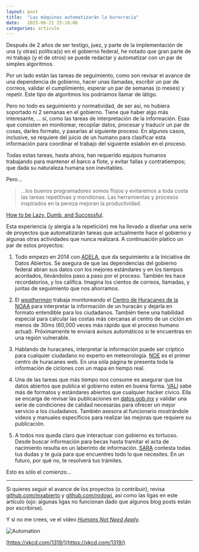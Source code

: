 ```yaml
---
layout: post
title:  "Las máquinas automatizarán la burocracia"
date:   2015-06-21 15:18:06
categories: articulo
---
```

Después de 2 años de ser testigo, juez, y parte de la implementación de una (y otras) política(s) en el gobierno federal, he notado que gran parte de mi trabajo (y el de otros) se puede redactar y automatizar con un par de simples algoritmos.

Por un lado están las tareas de seguimiento, como son revisar el avance de una dependencia de gobierno, hacer unas llamadas, escribir un par de correos, validar el cumplimiento, esperar un par de semanas (o meses) y repetir. Este tipo de algoritmos los podríamos llamar de látigo.

Pero no todo es seguimiento y normatividad, de ser así, no hubiera soportado ni 2 semanas en el gobierno. Tiene que haber algo más interesante, … sí, como las tareas de interpretación de la información. Esas que consisten en monitorear, recopilar datos, procesar y traducir un par de cosas, darles formato, y pasarlas al siguiente proceso. En algunos casos, inclusive, se requiere del juicio de un humano para clasificar esta información para coordinar el trabajo del siguiente eslabón en el proceso.

Todas estas tareas, hasta ahora, han requerido equipos humanos trabajando para mantener el barco a flote, y evitar fallas y contratiempos; que dada su naturaleza humana son inevitables.

Pero...

> ...los buenos programadores somos flojos y evitaremos a toda costa las tareas repetitivas y monótonas. Las herramientas y procesos inspirados en la pereza mejoran la productividad.

[How to be Lazy, Dumb, and Successful](http://blog.codinghorror.com/how-to-be-lazy-dumb-and-successful/).

Esta experiencia (y alergia a la repetición) me ha llevado a diseñar una serie de proyectos que automatizarán tareas que actualmente hace el gobierno y algunas otras actividades que nunca realizará. A continuación platico un par de estos proyectos:

1. Todo empezo en 2014 con [ADELA](#adela), que da seguimiento a la Iniciativa de Datos Abiertos. Se asegura de que las dependencias del gobierno federal abran sus datos con los mejores estándares y en los tiempos acordados, llevándolos paso a paso por el proceso. También les hace recordatorios, y los califica. Imagina los cientos de correos, llamadas, y juntas de seguimiento que nos ahorramos.

2. El [_weatherman_](#weatherman) trabaja monitoreando el [Centro de Huracanes de la NOAA](http://www.nhc.noaa.gov/) para interpretar la información de un huracán y dejarla en formato entendible para los ciudadanos. También tiene una habilidad especial para calcular las costas más cercanas al centro de un ciclón en menos de 30ms (60,000 veces más rápido que el proceso humano actual). Próximamente te enviará avisos automáticos si te encuentras en una región vulnerable.

3. Hablando de huracanes, interpretar la información puede ser críptico para cualquier ciudadano no experto en meteorología. [NOE](#noe) es el primer centro de huracanes web. En una sóla página te presenta toda la información de ciclones con un mapa en tiempo real.

4. Una de las tareas que más tiempo nos consume es asegurar que los datos abiertos que publica el gobierno esten en buena forma. [VALI](#vali) sabe más de formatos y estándares abiertos que cualquier hacker cívico. Ella se encarga de revisar las publicaciones en [datos.gob.mx](http://datos.gob.mx) y validar una serie de condiciones de calidad necesarias para ofrecer un mejor servicio a los ciudadanos. También asesora al funcionario mostrándole videos y manuales específicos para realizar las mejoras que requiere su publicación.

5. A todos nos queda claro que interactuar con gobierno es tortuoso. Desde buscar información para becas hasta tramitar el acta de nacimiento resulta en un laberinto de información. [SARA](#sara) contesta todas tus dudas y te guía para que encuentres todo lo que necesites. En un futuro, por qué no, te resolverá tus trámites.

Esto es sólo el comienzo...

---

Si quieres seguir el avance de los proyectos (o contribuir), revisa [github.com/mxabierto](https://github.com/mxabierto) y [github.com/rodowi](https://github.com/rodowi), así como las ligas en este artículo (ojo: algunas ligas no funcionan dado que algunos blog posts están por escribirse).

Y si no me crees, ve el video [_Humans Not Need Apply_](https://twitter.com/rodowi/status/543449229583060992).

![Automation](https://imgs.xkcd.com/comics/automation.png)

[https://xkcd.com/1319/](https://xkcd.com/1319/)
